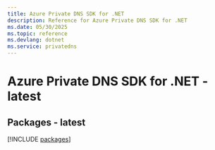 ```yaml
---
title: Azure Private DNS SDK for .NET
description: Reference for Azure Private DNS SDK for .NET
ms.date: 05/30/2025
ms.topic: reference
ms.devlang: dotnet
ms.service: privatedns
---
```

# Azure Private DNS SDK for .NET - latest
## Packages - latest
[!INCLUDE [packages](private-dns-index.md)]